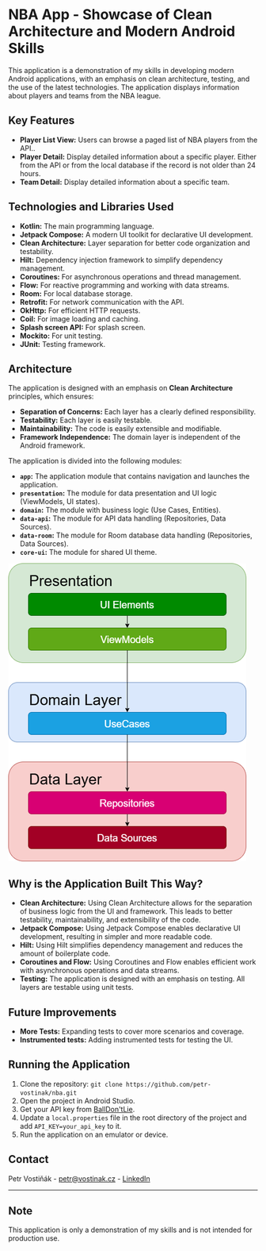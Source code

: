# NBA App - Showcase of Clean Architecture and Modern Android Skills

This application is a demonstration of my skills in developing modern Android applications, with an emphasis on clean architecture, testing, and the use of the latest technologies. The application displays information about players and teams from the NBA league.

## Key Features

*   **Player List View:** Users can browse a paged list of NBA players from the API..
*   **Player Detail:** Display detailed information about a specific player. Either from the API or from the local database if the record is not older than 24 hours.
*   **Team Detail:** Display detailed information about a specific team.

## Technologies and Libraries Used

*   **Kotlin:** The main programming language.
*   **Jetpack Compose:** A modern UI toolkit for declarative UI development.
*   **Clean Architecture:** Layer separation for better code organization and testability.
*   **Hilt:** Dependency injection framework to simplify dependency management.
*   **Coroutines:** For asynchronous operations and thread management.
*   **Flow:** For reactive programming and working with data streams.
*   **Room:** For local database storage.
*   **Retrofit:** For network communication with the API.
*   **OkHttp:** For efficient HTTP requests.
*   **Coil:** For image loading and caching.
*   **Splash screen API:** For splash screen.
*   **Mockito:** For unit testing.
*   **JUnit:** Testing framework.

## Architecture

The application is designed with an emphasis on **Clean Architecture** principles, which ensures:

*   **Separation of Concerns:** Each layer has a clearly defined responsibility.
*   **Testability:** Each layer is easily testable.
*   **Maintainability:** The code is easily extensible and modifiable.
*   **Framework Independence:** The domain layer is independent of the Android framework.

The application is divided into the following modules:

*   **`app`:** The application module that contains navigation and launches the application.
*   **`presentation`:** The module for data presentation and UI logic (ViewModels, UI states).
*   **`domain`:** The module with business logic (Use Cases, Entities).
*   **`data-api`:** The module for API data handling (Repositories, Data Sources).
*   **`data-room`:** The module for Room database data handling (Repositories, Data Sources).
*   **`core-ui`:** The module for shared UI theme.

![Architecture Diagram](Android%20Showcase%20Diagram.drawio.png)

## Why is the Application Built This Way?

*   **Clean Architecture:** Using Clean Architecture allows for the separation of business logic from the UI and framework. This leads to better testability, maintainability, and extensibility of the code.
*   **Jetpack Compose:** Using Jetpack Compose enables declarative UI development, resulting in simpler and more readable code.
*   **Hilt:** Using Hilt simplifies dependency management and reduces the amount of boilerplate code.
*   **Coroutines and Flow:** Using Coroutines and Flow enables efficient work with asynchronous operations and data streams.
*   **Testing:** The application is designed with an emphasis on testing. All layers are testable using unit tests.

## Future Improvements

*   **More Tests:** Expanding tests to cover more scenarios and coverage.
*   **Instrumented tests:** Adding instrumented tests for testing the UI.

## Running the Application

1.  Clone the repository: `git clone https://github.com/petr-vostinak/nba.git`
2.  Open the project in Android Studio.
3.  Get your API key from [BallDon'tLie](https://www.balldontlie.io/).
4.  Update a `local.properties` file in the root directory of the project and add `API_KEY=your_api_key` to it.
5.  Run the application on an emulator or device.

## Contact

Petr Vostiňák - petr@vostinak.cz - [LinkedIn](https://www.linkedin.com/in/petrvostinak/)

---

## Note

This application is only a demonstration of my skills and is not intended for production use.